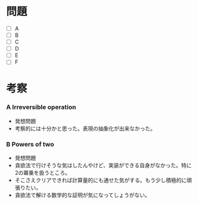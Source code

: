 # 問題
* [ ] A
* [ ] B
* [ ] C
* [ ] D
* [ ] E
* [ ] F

# 考察
### A Irreversible operation
- 発想問題
- 考察的には十分かと思った。表現の抽象化が出来なかった。

### B Powers of two
- 発想問題
- 貪欲法で行けそうな気はしたんやけど、実装ができる自身がなかった。特に2の冪乗を扱うところ。
- そこさえクリアできれば計算量的にも通せた気がする。もう少し積極的に頑張りたい。
- 貪欲法で解ける数学的な証明が気になってしょうがない。
